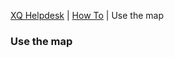 ---
---
[XQ Helpdesk](http://help.exquance.com) | [How To](http://help.exquance.com//howto/index.html) | Use the map

### Use the map
